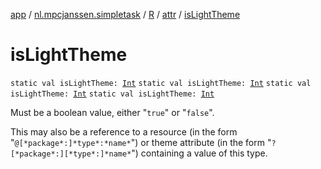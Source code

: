 [app](../../../index.md) / [nl.mpcjanssen.simpletask](../../index.md) / [R](../index.md) / [attr](index.md) / [isLightTheme](.)

# isLightTheme

`static val isLightTheme: `[`Int`](https://kotlinlang.org/api/latest/jvm/stdlib/kotlin/-int/index.html)
`static val isLightTheme: `[`Int`](https://kotlinlang.org/api/latest/jvm/stdlib/kotlin/-int/index.html)
`static val isLightTheme: `[`Int`](https://kotlinlang.org/api/latest/jvm/stdlib/kotlin/-int/index.html)
`static val isLightTheme: `[`Int`](https://kotlinlang.org/api/latest/jvm/stdlib/kotlin/-int/index.html)

Must be a boolean value, either "`true`" or "`false`".

This may also be a reference to a resource (in the form "`@[*package*:]*type*:*name*`") or theme attribute (in the form "`?[*package*:][*type*:]*name*`") containing a value of this type.

